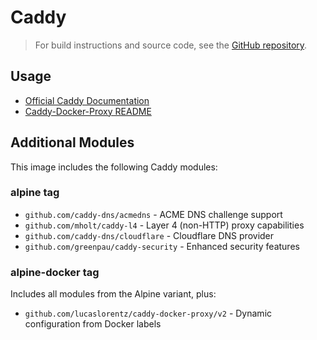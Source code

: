 # Caddy

> For build instructions and source code, see the [GitHub repository](https://github.com/Lumysia/charts/tree/main/caddy).

## Usage

- [Official Caddy Documentation](https://caddyserver.com/docs/)
- [Caddy-Docker-Proxy README](https://github.com/lucaslorentz/caddy-docker-proxy)

## Additional Modules

This image includes the following Caddy modules:

### alpine tag

- `github.com/caddy-dns/acmedns` - ACME DNS challenge support
- `github.com/mholt/caddy-l4` - Layer 4 (non-HTTP) proxy capabilities
- `github.com/caddy-dns/cloudflare` - Cloudflare DNS provider
- `github.com/greenpau/caddy-security` - Enhanced security features

### alpine-docker tag

Includes all modules from the Alpine variant, plus:

- `github.com/lucaslorentz/caddy-docker-proxy/v2` - Dynamic configuration from Docker labels
